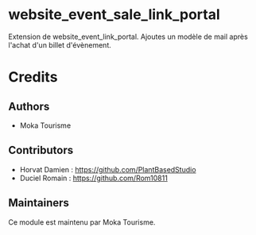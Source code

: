 website_event_sale_link_portal
=========

Extension de website_event_link_portal. 
Ajoutes un modèle de mail après l'achat d'un billet d'évènement.

Credits
=======

## Authors

* Moka Tourisme 

## Contributors

* Horvat Damien : <https://github.com/PlantBasedStudio>
* Duciel Romain : <https://github.com/Rom10811>

## Maintainers
Ce module est maintenu par Moka Tourisme.
